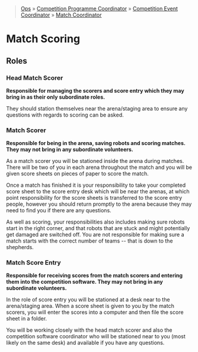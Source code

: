 > [Ops](https://bitbucket.org/srobo/ops-manual/wiki/Home) » [Competition Programme Coordinator](https://bitbucket.org/rspanton/sr-comp-programme/wiki/Home) » [Competition Event Coordinator](https://bitbucket.org/rspanton/sr-event-coord/wiki/Home) » [Match Coordinator](https://github.com/thomasleese/sr-match-coordinator/wiki)

# Match Scoring

## Roles

### Head Match Scorer

**Responsible for managing the scorers and score entry which they may bring in as their only subordinate roles.**

They should station themselves near the arena/staging area to ensure any questions with regards to scoring can be asked.

### Match Scorer

**Responsible for being in the arena, saving robots and scoring matches. They may not bring in any subordinate volunteers.**

As a match scorer you will be stationed inside the arena during matches. There will be two of you in each arena throughout the match and you will be given score sheets on pieces of paper to score the match. 

Once a match has finished it is your responsibility to take your completed score sheet to the score entry desk which will be near the arenas, at which point responsibility for the score sheets is transferred to the score entry people, however you should return promptly to the arena because they may need to find you if there are any questions.

As well as scoring, your responsibilities also includes making sure robots start in the right corner, and that robots that are stuck and might potentially get damaged are switched off. You are not responsible for making sure a match starts with the correct number of teams -- that is down to the shepherds.

### Match Score Entry

**Responsible for receiving scores from the match scorers and entering them into the competition software. They may not bring in any subordinate volunteers.**

In the role of score entry you will be stationed at a desk near to the arena/staging area. When a score sheet is given to you by the match scorers, you will enter the scores into a computer and then file the score sheet in a folder.

You will be working closely with the head match scorer and also the competition software coordinator who will be stationed near to you (most likely on the same desk) and available if you have any questions.